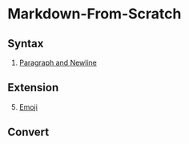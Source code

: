# Markdown-From-Scratch

## Syntax
1. [Paragraph and Newline](https://github.com/ZhaoqingLiu/Markdown-From-Scratch/blob/main/syntax/paragraph_and_newline.md)


## Extension

5. [Emoji](https://github.com/ZhaoqingLiu/Markdown-From-Scratch/blob/main/syntax_extension/emoji)

## Convert